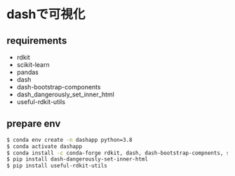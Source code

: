 # dashで可視化

## requirements
- rdkit
- scikit-learn
- pandas
- dash
- dash-bootstrap-components
- dash_dangerously_set_inner_html
- useful-rdkit-utils

## prepare env

```bash
$ conda env create -n dashapp python=3.8
$ conda activate dashapp
$ conda install -c conda-forge rdkit, dash, dash-bootstrap-compnents, scikit-learn, pandas
$ pip install dash-dangerously-set-inner-html
$ pip install useful-rdkit-utils
```